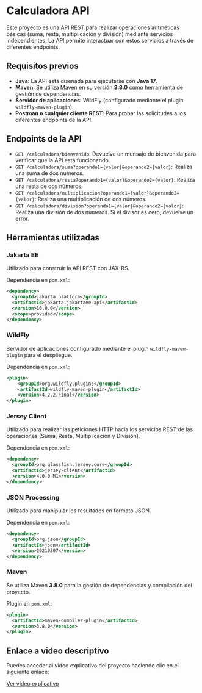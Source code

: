# Calculadora API

Este proyecto es una API REST para realizar operaciones aritméticas básicas (suma, resta, multiplicación y división) mediante servicios independientes. La API permite interactuar con estos servicios a través de diferentes endpoints.

## Requisitos previos

- **Java**: La API está diseñada para ejecutarse con **Java 17**.
- **Maven**: Se utiliza Maven en su versión **3.8.0** como herramienta de gestión de dependencias.
- **Servidor de aplicaciones**: WildFly (configurado mediante el plugin `wildfly-maven-plugin`).
- **Postman o cualquier cliente REST**: Para probar las solicitudes a los diferentes endpoints de la API.

## Endpoints de la API

- `GET /calculadora/bienvenido`: Devuelve un mensaje de bienvenida para verificar que la API está funcionando.
- `GET /calculadora/suma?operando1={valor}&operando2={valor}`: Realiza una suma de dos números.
- `GET /calculadora/resta?operando1={valor}&operando2={valor}`: Realiza una resta de dos números.
- `GET /calculadora/multiplicacion?operando1={valor}&operando2={valor}`: Realiza una multiplicación de dos números.
- `GET /calculadora/division?operando1={valor}&operando2={valor}`: Realiza una división de dos números. Si el divisor es cero, devuelve un error.

## Herramientas utilizadas

### Jakarta EE

Utilizado para construir la API REST con JAX-RS.

Dependencia en `pom.xml`:

```xml
<dependency>
  <groupId>jakarta.platform</groupId>
  <artifactId>jakarta.jakartaee-api</artifactId>
  <version>10.0.0</version>
  <scope>provided</scope>
</dependency>
```

### WildFly
Servidor de aplicaciones configurado mediante el plugin `wildfly-maven-plugin` para el despliegue.

Dependencia en `pom.xml`:
```xml
<plugin>
    <groupId>org.wildfly.plugins</groupId>
    <artifactId>wildfly-maven-plugin</artifactId>
    <version>4.2.2.Final</version>
</plugin>
```
### Jersey Client

Utilizado para realizar las peticiones HTTP hacia los servicios REST de las operaciones (Suma, Resta, Multiplicación y División).

Dependencia en `pom.xml`:

```xml
<dependency>
  <groupId>org.glassfish.jersey.core</groupId>
  <artifactId>jersey-client</artifactId>
  <version>4.0.0-M1</version>
</dependency>

```


### JSON Processing
Utilizado para manipular los resultados en formato JSON.

Dependencia en `pom.xml`:
```xml
<dependency>
  <groupId>org.json</groupId>
  <artifactId>json</artifactId>
  <version>20210307</version>
</dependency>
```

### Maven

Se utiliza Maven **3.8.0** para la gestión de dependencias y compilación del proyecto.

Plugin en `pom.xml`:
```xml
<plugin>
  <artifactId>maven-compiler-plugin</artifactId>
  <version>3.8.0</version>
</plugin>
```


## Enlace a video descriptivo


Puedes acceder al video explicativo del proyecto haciendo clic en el siguiente enlace:

[Ver video explicativo](https://unexes-my.sharepoint.com/:v:/g/personal/dsanchezfe_alumnos_unex_es/EQaG5uoDtw5LgbjXXJ9GHYQB1Quj4TfkNtr-pDjH11K34g?nav=eyJyZWZlcnJhbEluZm8iOnsicmVmZXJyYWZlcnJhbEFwcCI6Ik9uZURyaXZlRm9yQnVzaW5lc3MiLCJyZWZlcnJhbEFwcFBsYXRmb3JtIjoiV2ViIiwicmVmZXJyYWxNb2RlIjoidmlldyIsInJlZmVycmFsVmlldyI6Ik15RmlsZXNMaW5rQ29weSJ9fQ&e=kJusfy)
